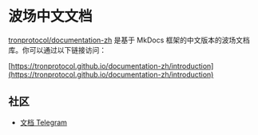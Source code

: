 # 波场中文文档

[tronprotocol/documentation-zh](https://tronprotocol.github.io/documentation-zh/introduction) 是基于 MkDocs 框架的中文版本的波场文档库。你可以通过以下链接访问：

[https://tronprotocol.github.io/documentation-zh/introduction](https://tronprotocol.github.io/documentation-zh/introduction)

## 社区

- [文档 Telegram](https://t.me/troncoredevscommunity)
